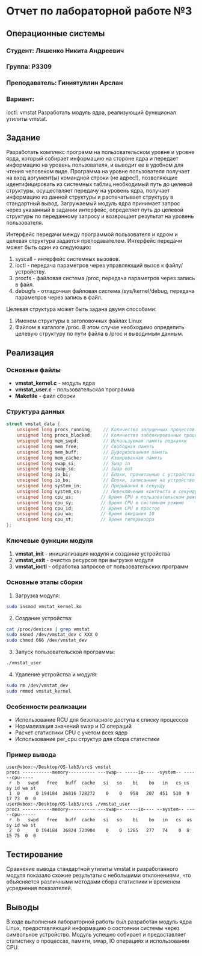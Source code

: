 # Отчет по лабораторной работе №3
## Операционные системы

### Студент: Ляшенко Никита Андреевич
### Группа: P3309
### Преподаватель: Гиниятуллин Арслан
### Вариант: 
ioctl: vmstat
Разработать модуль ядра, реализующий функционал утилиты vmstat.

## Задание
Разработать комплекс программ на пользовательском уровне и уровне ярда, который собирает информацию на стороне ядра и передает информацию на уровень пользователя, и выводит ее в удобном для чтения человеком виде. Программа на уровне пользователя получает на вход аргумент(ы) командной строки (не адрес!), позволяющие идентифицировать из системных таблиц необходимый путь до целевой структуры, осуществляет передачу на уровень ядра, получает информацию из данной структуры и распечатывает структуру в стандартный вывод. Загружаемый модуль ядра принимает запрос через указанный в задании интерфейс, определяет путь до целевой структуры по переданному запросу и возвращает результат на уровень пользователя.

Интерфейс передачи между программой пользователя и ядром и целевая структура задается преподавателем. Интерфейс передачи может быть один из следующих:

1. syscall - интерфейс системных вызовов.
2. ioctl - передача параметров через управляющий вызов к файлу/устройству.
3. procfs - файловая система /proc, передача параметров через запись в файл.
4. debugfs - отладочная файловая система /sys/kernel/debug, передача параметров через запись в файл.

Целевая структура может быть задана двумя способами:

1. Именем структуры в заголовочных файлах Linux
2. Файлом в каталоге /proc. В этом случае необходимо определить целевую структуру по пути файла в /proc и выводимым данным.

## Реализация

### Основные файлы
- **vmstat_kernel.c** - модуль ядра
- **vmstat_user.c** - пользовательская программа
- **Makefile** - файл сборки

### Структура данных
```c
struct vmstat_data {
    unsigned long procs_running;    // Количество запущенных процессов
    unsigned long procs_blocked;    // Количество заблокированных процессов
    unsigned long mem_swpd;         // Используемая память подкачки
    unsigned long mem_free;         // Свободная память
    unsigned long mem_buff;         // Буферизованная память
    unsigned long mem_cache;        // Кэшированная память
    unsigned long swap_si;          // Swap in
    unsigned long swap_so;          // Swap out
    unsigned long io_bi;            // Блоки, прочитанные с устройства
    unsigned long io_bo;            // Блоки, записанные на устройство
    unsigned long system_in;        // Прерывания в секунду
    unsigned long system_cs;        // Переключения контекста в секунду
    unsigned long cpu_us;          // Время CPU в пользовательском режиме
    unsigned long cpu_sy;          // Время CPU в системном режиме
    unsigned long cpu_id;          // Время CPU в простое
    unsigned long cpu_wa;          // Время ожидания IO
    unsigned long cpu_st;          // Время гипервизора
};
```

### Ключевые функции модуля
1. **vmstat_init** - инициализация модуля и создание устройства
2. **vmstat_exit** - очистка ресурсов при выгрузке модуля
3. **vmstat_ioctl** - обработка запросов от пользовательских программ

### Основные этапы сборки
1. Загрузка модуля:
```bash
sudo insmod vmstat_kernel.ko
```

2. Создание устройства:
```bash
cat /proc/devices | grep vmstat
sudo mknod /dev/vmstat_dev c XXX 0
sudo chmod 666 /dev/vmstat_dev
```

3. Запуск пользовательской программы:
```bash
./vmstat_user
```

4. Удаление устройства и модуля:
```bash
sudo rm /dev/vmstat_dev
sudo rmmod vmstat_kernel
```

### Особенности реализации
- Использование RCU для безопасного доступа к списку процессов
- Нормализация значений swap и IO операций
- Расчет статистики CPU с учетом всех ядер
- Использование per_cpu структур для сбора статистики

### Пример вывода
```
user@vbox:~/Desktop/OS-lab3/src$ vmstat 
procs -----------memory---------- ---swap-- -----io---- -system-- ------cpu-----
 r  b   swpd   free   buff  cache   si   so    bi    bo   in   cs us sy id wa st
 1  0      0 194184  36816 728272    0    0   958   207  451  510  9 17 73  0  0
user@vbox:~/Desktop/OS-lab3/src$ ./vmstat_user 
procs -----------memory---------- ---swap-- -----io---- --system-- -----cpu------
 r  b   swpd   free   buff  cache   si   so    bi    bo   in   cs  us sy id wa st
 2  0      0 194184  36824 723904    0    0  1285   277   74    0  8 15 75  0  0
```

## Тестирование
Сравнение вывода стандартной утилиты vmstat и разработанного модуля показало схожие результаты с небольшими отклонениями, что объясняется различными методами сбора статистики и временем усреднения показателей.

## Выводы
В ходе выполнения лабораторной работы был разработан модуль ядра Linux, предоставляющий информацию о состоянии системы через символьное устройство. Модуль успешно собирает и предоставляет статистику о процессах, памяти, swap, IO операциях и использовании CPU.

